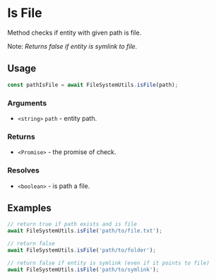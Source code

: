 Is File
=======

Method checks if entity with given path is file.

Note: *Returns false if entity is symlink to file.*


Usage
-----

```js
const pathIsFile = await FileSystemUtils.isFile(path);
```


### Arguments

* `<string>` `path` - entity path.


### Returns

* `<Promise>` - the promise of check.


### Resolves

* `<boolean>` - is path a file.


Examples
--------

```js
// return true if path exists and is file
await FileSystemUtils.isFile('path/to/file.txt');

// return false
await FileSystemUtils.isFile('path/to/folder');

// return false if entity is symlink (even if it points to file)
await FileSystemUtils.isFile('path/to/symlink');
```
